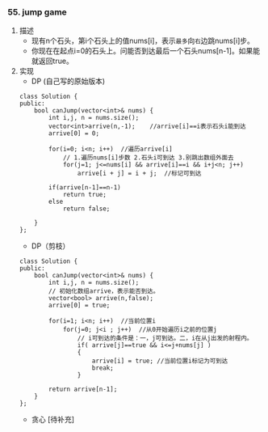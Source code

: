 

### 55. jump game
1. 描述
    - 现有n个石头，第i个石头上的值nums[i]，表示`最多`向`右`边跳nums[i]步。
    - 你现在在起点i=0的石头上。问能否到达最后一个石头nums[n-1]。如果能就返回true。
2. 实现
    - DP    (自己写的原始版本)
    ```
    class Solution {
    public:
        bool canJump(vector<int>& nums) {
            int i,j, n = nums.size();
            vector<int>arrive(n,-1);    //arrive[i]==i表示石头i能到达
            arrive[0] = 0;
            
            for(i=0; i<n; i++)  //遍历arrive[i]
                // 1.遍历nums[i]步数 2.石头i可到达 3.别跳出数组外面去
                for(j=1; j<=nums[i] && arrive[i]==i && i+j<n; j++)
                    arrive[i + j] = i + j;  //标记可到达
            
            if(arrive[n-1]==n-1)
                return true;
            else
                return false;
            
        }
    };
    ```
    - DP（剪枝）
    ```
    class Solution {
    public:
        bool canJump(vector<int>& nums) {
            int i,j, n = nums.size();
            // 初始化数组arrive，表示能否到达。
            vector<bool> arrive(n,false);        
            arrive[0] = true;
            
            for(i=1; i<n; i++)  //当前位置i
                for(j=0; j<i ; j++)  //从0开始遍历i之前的位置j
                    // i可到达的条件是：一，j可到达。二，i在从j出发的射程内。
                    if( arrive[j]==true && i<=j+nums[j] )
                    {
                        arrive[i] = true; //当前位置i标记为可到达
                        break;
                    }
            
            return arrive[n-1];
        }
    };
    ```
    - 贪心
    [待补充]